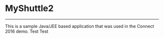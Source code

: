 # MyShuttle2
-------------

This is a sample Java/JEE based application that was used in the Connect 2016 demo.
Test
Test
